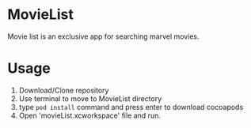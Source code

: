 # MovieList

Movie list is an exclusive app for searching marvel movies.

# Usage
1. Download/Clone repository
2. Use terminal to move to MovieList directory
3. type ```pod install``` command and press enter to download cocoapods
4. Open 'movieList.xcworkspace' file and run.
